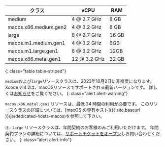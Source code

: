 | クラス                   | vCPU         | RAM   |
| --------------------- | ------------ | ----- |
| medium                | 4 @ 2.7 GHz  | 8 GB  |
| macos.x86.medium.gen2 | 4 @ 3.2 GHz  | 8 GB  |
| large                 | 8 @ 2.7 GHz  | 16 GB |
| macos.m1.medium.gen1  | 4 @ 3.2 GHz  | 6GB   |
| macos.m1.large.gen1   | 8 @ 3.2 GHz  | 12GB  |
| macos.x86.metal.gen1  | 12 @ 3.2 GHz | 32 GB |
{: class="table table-striped"}

 `medium`および`large`リソースクラスは、2023年10月2日に非推奨になります。 Xcode v14.2は、macOSリソースでサポートされる最新バージョンです。 詳しくは[お知らせ](https://discuss.circleci.com/t/macos-resource-deprecation-update/46891)をご覧ください。
{: class="alert alert-warning"}

`macos.x86.metal.gen1` リソースは、最低 24 時間の利用が必要です。 このリソースクラスの詳細については、[macOS の専有ホスト]({{ site.baseurl }}/ja/dedicated-hosts-macos)を参照して下さい。
<br />
<br />
`注:` `large` リソースクラスは、年間契約のお客様のみご利用いただけます。 年間契約プランの詳細については、[サポートチケットをオープン](https://support.circleci.com/hc/ja/requests/new)しお問い合わせください。
{: class="alert alert-info"}
